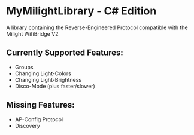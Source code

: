 # MyMilightLibrary - C# Edition
A library containing the Reverse-Engineered Protocol compatible with the Milight WifiBridge V2

## Currently Supported Features:
+ Groups
+ Changing Light-Colors
+ Changing Light-Brightness
+ Disco-Mode (plus faster/slower)

## Missing Features:
+ AP-Config Protocol
+ Discovery